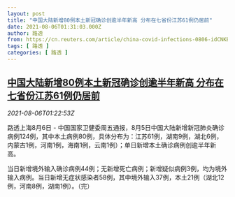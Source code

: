 ```yaml
---
layout: post
title: "中国大陆新增80例本土新冠确诊创逾半年新高 分布在七省份江苏61例仍居前"
date: 2021-08-06T01:31:03.000Z
author: 路透
from: https://cn.reuters.com/article/china-covid-infections-0806-idCNKBS2F7035
tags: [ 路透 ]
categories: [ 路透 ]
---
```

<!--1628213463000-->
[中国大陆新增80例本土新冠确诊创逾半年新高 分布在七省份江苏61例仍居前](https://cn.reuters.com/article/china-covid-infections-0806-idCNKBS2F7035)
------

<div>
<div><i>2021-08-06T01:22:53Z</i></div><p>路透上海8月6日 - 中国国家卫健委周五通报，8月5日中国大陆新增新冠肺炎确诊病例124例，其中本土病例80例，具体分布为：江苏61例，湖南9例，湖北6例，内蒙古1例，河南1例，海南1例，云南1例）；单日新增本土确诊病例创逾半年新高。</p><p>当日新增境外输入确诊病例44例；无新增死亡病例；新增疑似病例3例，均为境外输入病例。当日新增无症状感染者58例，其中境外输入37例，本土21例（湖北12例，河南8例，湖南1例）。（完）</p>
</div>

